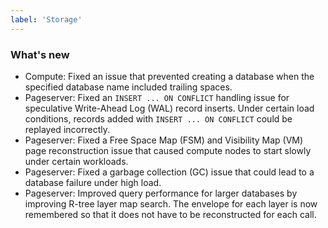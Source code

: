 ```yaml
---
label: 'Storage'
---
```


### What's new


- Compute: Fixed an issue that prevented creating a database when the specified database name included trailing spaces.
- Pageserver: Fixed an `INSERT ... ON CONFLICT` handling issue for speculative Write-Ahead Log (WAL) record inserts. Under certain load conditions, records added with `INSERT ... ON CONFLICT` could be replayed incorrectly.
- Pageserver: Fixed a Free Space Map (FSM) and Visibility Map (VM) page reconstruction issue that caused compute nodes to start slowly under certain workloads.
- Pageserver: Fixed a garbage collection (GC) issue that could lead to a database failure under high load.
- Pageserver: Improved query performance for larger databases by improving R-tree layer map search. The envelope for each layer is now remembered so that it does not have to be reconstructed for each call.
